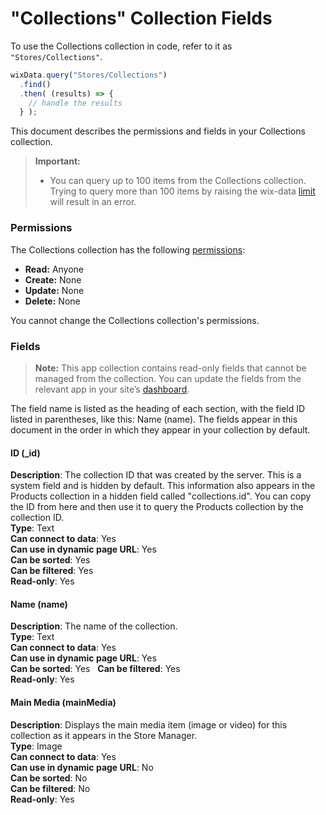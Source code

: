 <!-- This article was published using the Doc Push single-sourcing tool. Any changes to this article MUST be made in the source file. Find it at www.github.com/wix-private/velo-docs.-->



# "Collections" Collection Fields







To use the Collections collection in code, refer to it as `"Stores/Collections"`.

```javascript
wixData.query("Stores/Collections")
  .find()
  .then( (results) => {
    // handle the results
  } );
```

This document describes the permissions and fields in your Collections collection.





> **Important:**
> -   You can query up to 100 items from the Collections collection. Trying to query more than 100 items by raising the wix-data [limit](https://www.wix.com/corvid/reference/wix-data.WixDataQuery.html#limit) will result in an error.



### Permissions 

The Collections collection has the following [permissions](https://support.wix.com/en/article/about-collection-permissions):

-   **Read:** Anyone 
-   **Create:** None
-   **Update:** None
-   **Delete:** None

You cannot change the Collections collection's permissions. 

### Fields 

> **Note:**
> This app collection contains read-only fields that cannot be managed from the collection. You can update the fields from the relevant app in your site’s [dashboard](https://support.wix.com/en/article/accessing-your-sites-dashboard).

The field name is listed as the heading of each section, with the field ID listed in parentheses, like this: Name (name). The fields appear in this document in the order in which they appear in your collection by default.

#### ID (\_id) 

**Description**: The collection ID that was created by the server. This is a system field and is hidden by default. This information also appears in the Products collection in a hidden field called "collections.id". You can copy the ID from here and then use it to query the Products collection by the collection ID.  
**Type**: Text  
**Can connect to data**: Yes  
**Can use in dynamic page URL**: Yes  
**Can be sorted**: Yes  
**Can be filtered**: Yes  
**Read-only**: Yes

#### Name (name) 

**Description**: The name of the collection.  
**Type**: Text  
**Can connect to data**: Yes  
**Can use in dynamic page URL**: Yes  
**Can be sorted**: Yes   
**Can be filtered**: Yes  
**Read-only**: Yes

#### Main Media (mainMedia) 

**Description**: Displays the main media item (image or video) for this collection as it appears in the Store Manager.  
**Type**: Image  
**Can connect to data**: Yes  
**Can use in dynamic page URL**: No  
**Can be sorted**: No  
**Can be filtered**: No  
**Read-only**: Yes